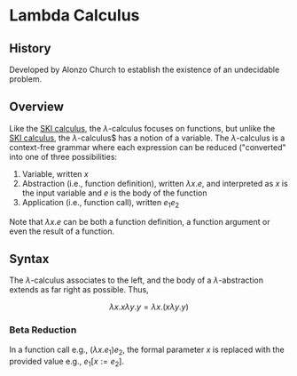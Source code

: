 # Lambda Calculus

## History

Developed by Alonzo Church to establish the existence of an undecidable problem.

##  Overview

Like the [SKI calculus](ski_calculus.md), the $\lambda$-calculus focuses on functions, but unlike
the [SKI calculus](ski_calculus.md), the $\lambda$-calculus$ has a notion of a variable.
The $\lambda$-calculus is a context-free grammar where each expression can be reduced ("converted" into
one of three possibilities:

1. Variable, written $x$
2. Abstraction (i.e., function definition), written $\lambda x.e$, and interpreted as $x$
  is the input variable and $e$ is the body of the function
3. Application (i.e., function call), written $e_1 e_2$

Note that $\lambda x.e$ can be both a function definition, a function argument or even
the result of a function.

## Syntax

The $\lambda$-calculus associates to the left, and the body of a $\lambda$-abstraction
extends as far right as possible. Thus,

$$\lambda x.x \lambda y.y = \lambda x.(x \lambda y.y)$$

### Beta Reduction

In a function call e.g., $(\lambda x.e_1) e_2$, the formal parameter $x$ is replaced
with the provided value e.g., $e_1[x := e_2]$.
